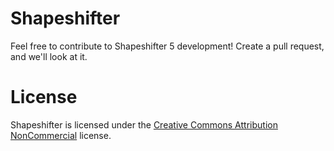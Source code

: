 # Shapeshifter
Feel free to contribute to Shapeshifter 5 development! Create a pull request, and we'll look at it.

# License
Shapeshifter is licensed under the [Creative Commons Attribution NonCommercial](https://tldrlegal.com/license/creative-commons-attribution-noncommercial-(cc-nc)) license.
